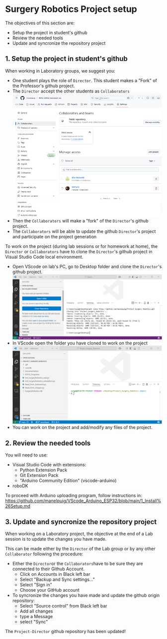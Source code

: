 # **Surgery Robotics Project setup**

The objectives of this section are:
- Setup the project in student's github
- Review the needed tools
- Update and syncronize the repository project

## **1. Setup the project in student's github**

When working in Laboratory groups, we suggest you:
- One student plays the role of `Director`. This student makes a "Fork" of the Professor's github project.
- The `Director` accept the other students as `Collaborators`
![](./Images/Setup/github_collaborators.png)
- Then the `Collaborators` will make a "fork" of the `Director`'s github project.
- The `Collaborators` will be able to update the github `Director`'s project and participate on the project generation

To work on the project (during lab sessions or for homework at home), the `Director` or `Collaborators` have to clone the `Director`'s github project in Visual Studio Code local environment.
- Open VScode on lab's PC, go to Desktop folder and clone the `Director`'s github project.
![](./Images/Setup/clone.png)
- In VScode open the folder you have cloned to work on the project
![](./Images/Setup/project_code.png)
- You can work on the project and add/modify any files of the project.


## **2. Review the needed tools**

You will need to use:
- Visual Studio Code with extensions:
  - Python Extension Pack
  - Git Extension Pack
  - "Arduino Community Edition" (vscode-arduino)
- roboDK

To proceed with Arduino uploading program, follow instructions in:
https://github.com/manelpuig/VScode_Arduino_ESP32/blob/main/1_Install%26Setup.md 

## **3. Update and syncronize the repository project**

When working on a Laboratory project, the objective at the end of a Lab session is to update the changes you have made. 

This can be made either by the `Director` of the Lab group or by any other `Collaborator` following the procedure:
- Either the `Director`or the `Collaborators`have to be sure they are connected to their Github Account. 
  - Click on Accounts in Black left bar
  - Select "Backup and Sync settings..."
  - Select "Sign in"
  - Choose your GitHub account
- To syncronize the changes you have made and update the github origin repository:
  - Select "Source control" from Black left bar
  - Add all changes
  - type a Message
  - select "Sync"

The `Project-Director` github repository has been updated!